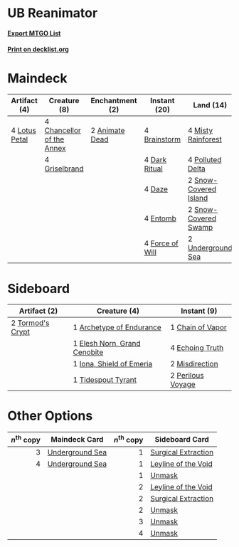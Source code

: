 # UB Reanimator

#### [Export MTGO List](../collection/UB%20Reanimator/UB%20Reanimator.txt)
#### [Print on decklist.org](http://decklist.org/?deckmain=2%09Animate%20Dead%0A4%09Brainstorm%0A4%09Careful%20Study%0A4%09Chancellor%20of%20the%20Annex%0A4%09Dark%20Ritual%0A4%09Daze%0A4%09Entomb%0A4%09Exhume%0A4%09Force%20of%20Will%0A4%09Griselbrand%0A4%09Lotus%20Petal%0A4%09Misty%20Rainforest%0A4%09Polluted%20Delta%0A4%09Reanimate%0A2%09Snow-Covered%20Island%0A2%09Snow-Covered%20Swamp%0A2%09Underground%20Sea&deckside=1%09Archetype%20of%20Endurance%0A1%09Chain%20of%20Vapor%0A4%09Echoing%20Truth%0A1%09Elesh%20Norn,%20Grand%20Cenobite%0A1%09Iona,%20Shield%20of%20Emeria%0A2%09Misdirection%0A2%09Perilous%20Voyage%0A1%09Tidespout%20Tyrant%0A2%09Tormod's%20Crypt)
# Maindeck

|                                      Artifact (4)                                      |                                            Creature (8)                                            |                                   Enchantment (2)                                    |                                      Instant (20)                                      |                                           Land (14)                                            |                                      Sorcery (12)                                       |
|----------------------------------------------------------------------------------------|----------------------------------------------------------------------------------------------------|--------------------------------------------------------------------------------------|----------------------------------------------------------------------------------------|------------------------------------------------------------------------------------------------|-----------------------------------------------------------------------------------------|
|4 [Lotus Petal](http://gatherer.wizards.com/Pages/Card/Details.aspx?multiverseid=420602)|4 [Chancellor of the Annex](http://gatherer.wizards.com/Pages/Card/Details.aspx?multiverseid=218083)|2 [Animate Dead](http://gatherer.wizards.com/Pages/Card/Details.aspx?multiverseid=645)|4 [Brainstorm](http://gatherer.wizards.com/Pages/Card/Details.aspx?multiverseid=3897)   |4 [Misty Rainforest](http://gatherer.wizards.com/Pages/Card/Details.aspx?multiverseid=405102)   |4 [Careful Study](http://gatherer.wizards.com/Pages/Card/Details.aspx?multiverseid=29727)|
|                                                                                        |4 [Griselbrand](http://gatherer.wizards.com/Pages/Card/Details.aspx?multiverseid=239995)            |                                                                                      |4 [Dark Ritual](http://gatherer.wizards.com/Pages/Card/Details.aspx?multiverseid=651)   |4 [Polluted Delta](http://gatherer.wizards.com/Pages/Card/Details.aspx?multiverseid=405104)     |4 [Exhume](http://gatherer.wizards.com/Pages/Card/Details.aspx?multiverseid=21153)       |
|                                                                                        |                                                                                                    |                                                                                      |4 [Daze](http://gatherer.wizards.com/Pages/Card/Details.aspx?multiverseid=189255)       |2 [Snow-Covered Island](http://gatherer.wizards.com/Pages/Card/Details.aspx?multiverseid=121130)|4 [Reanimate](http://gatherer.wizards.com/Pages/Card/Details.aspx?multiverseid=220576)   |
|                                                                                        |                                                                                                    |                                                                                      |4 [Entomb](http://gatherer.wizards.com/Pages/Card/Details.aspx?multiverseid=413629)     |2 [Snow-Covered Swamp](http://gatherer.wizards.com/Pages/Card/Details.aspx?multiverseid=121256) |                                                                                         |
|                                                                                        |                                                                                                    |                                                                                      |4 [Force of Will](http://gatherer.wizards.com/Pages/Card/Details.aspx?multiverseid=3107)|2 [Underground Sea](http://gatherer.wizards.com/Pages/Card/Details.aspx?multiverseid=886)       |                                                                                         |


# Sideboard

|                                       Artifact (2)                                        |                                             Creature (4)                                              |                                        Instant (9)                                         |
|-------------------------------------------------------------------------------------------|-------------------------------------------------------------------------------------------------------|--------------------------------------------------------------------------------------------|
|2 [Tormod's Crypt](http://gatherer.wizards.com/Pages/Card/Details.aspx?multiverseid=389723)|1 [Archetype of Endurance](http://gatherer.wizards.com/Pages/Card/Details.aspx?multiverseid=378488)    |1 [Chain of Vapor](http://gatherer.wizards.com/Pages/Card/Details.aspx?multiverseid=420701) |
|                                                                                           |1 [Elesh Norn, Grand Cenobite](http://gatherer.wizards.com/Pages/Card/Details.aspx?multiverseid=438584)|4 [Echoing Truth](http://gatherer.wizards.com/Pages/Card/Details.aspx?multiverseid=405212)  |
|                                                                                           |1 [Iona, Shield of Emeria](http://gatherer.wizards.com/Pages/Card/Details.aspx?multiverseid=397800)    |2 [Misdirection](http://gatherer.wizards.com/Pages/Card/Details.aspx?multiverseid=382310)   |
|                                                                                           |1 [Tidespout Tyrant](http://gatherer.wizards.com/Pages/Card/Details.aspx?multiverseid=446102)          |2 [Perilous Voyage](http://gatherer.wizards.com/Pages/Card/Details.aspx?multiverseid=435219)|


# Other Options

|*n*<sup>th</sup> copy|                                     Maindeck Card                                     |*n*<sup>th</sup> copy|                                        Sideboard Card                                        |
|--------------------:|---------------------------------------------------------------------------------------|--------------------:|----------------------------------------------------------------------------------------------|
|                    3|[Underground Sea](http://gatherer.wizards.com/Pages/Card/Details.aspx?multiverseid=886)|                    1|[Surgical Extraction](http://gatherer.wizards.com/Pages/Card/Details.aspx?multiverseid=397706)|
|                    4|[Underground Sea](http://gatherer.wizards.com/Pages/Card/Details.aspx?multiverseid=886)|                    1|[Leyline of the Void](http://gatherer.wizards.com/Pages/Card/Details.aspx?multiverseid=107682)|
|                     |                                                                                       |                    1|[Unmask](http://gatherer.wizards.com/Pages/Card/Details.aspx?multiverseid=19829)              |
|                     |                                                                                       |                    2|[Leyline of the Void](http://gatherer.wizards.com/Pages/Card/Details.aspx?multiverseid=107682)|
|                     |                                                                                       |                    2|[Surgical Extraction](http://gatherer.wizards.com/Pages/Card/Details.aspx?multiverseid=397706)|
|                     |                                                                                       |                    2|[Unmask](http://gatherer.wizards.com/Pages/Card/Details.aspx?multiverseid=19829)              |
|                     |                                                                                       |                    3|[Unmask](http://gatherer.wizards.com/Pages/Card/Details.aspx?multiverseid=19829)              |
|                     |                                                                                       |                    4|[Unmask](http://gatherer.wizards.com/Pages/Card/Details.aspx?multiverseid=19829)              |

